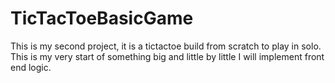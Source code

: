 # TicTacToeBasicGame
This is my second project, it is a tictactoe build from scratch to play in solo. This is my very start of something big and little by little I will implement front end logic. 
